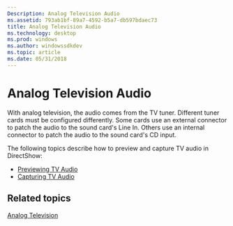 ```yaml
---
Description: Analog Television Audio
ms.assetid: 793ab1bf-89a7-4592-b5a7-db597bdaec73
title: Analog Television Audio
ms.technology: desktop
ms.prod: windows
ms.author: windowssdkdev
ms.topic: article
ms.date: 05/31/2018
---
```


# Analog Television Audio

With analog television, the audio comes from the TV tuner. Different tuner cards must be configured differently. Some cards use an external connector to patch the audio to the sound card's Line In. Others use an internal connector to patch the audio to the sound card's CD input.

The following topics describe how to preview and capture TV audio in DirectShow:

-   [Previewing TV Audio](previewing-tv-audio.md)
-   [Capturing TV Audio](capturing-tv-audio.md)

## Related topics

<dl> <dt>

[Analog Television](analog-television.md)
</dt> </dl>

 

 



